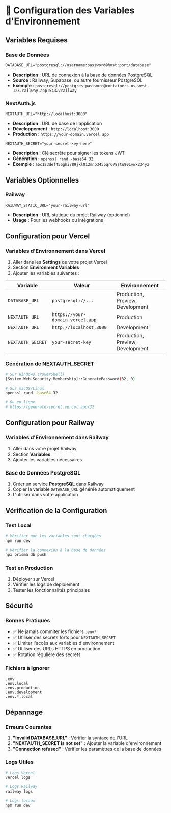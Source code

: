 # 🔧 Configuration des Variables d'Environnement

## Variables Requises

### Base de Données
```env
DATABASE_URL="postgresql://username:password@host:port/database"
```
- **Description** : URL de connexion à la base de données PostgreSQL
- **Source** : Railway, Supabase, ou autre fournisseur PostgreSQL
- **Exemple** : `postgresql://postgres:password@containers-us-west-123.railway.app:5432/railway`

### NextAuth.js
```env
NEXTAUTH_URL="http://localhost:3000"
```
- **Description** : URL de base de l'application
- **Développement** : `http://localhost:3000`
- **Production** : `https://your-domain.vercel.app`

```env
NEXTAUTH_SECRET="your-secret-key-here"
```
- **Description** : Clé secrète pour signer les tokens JWT
- **Génération** : `openssl rand -base64 32`
- **Exemple** : `abc123def456ghi789jkl012mno345pqr678stu901vwx234yz`

## Variables Optionnelles

### Railway
```env
RAILWAY_STATIC_URL="your-railway-url"
```
- **Description** : URL statique du projet Railway (optionnel)
- **Usage** : Pour les webhooks ou intégrations

## Configuration pour Vercel

### Variables d'Environnement dans Vercel
1. Aller dans les **Settings** de votre projet Vercel
2. Section **Environment Variables**
3. Ajouter les variables suivantes :

| Variable | Valeur | Environnement |
|----------|--------|---------------|
| `DATABASE_URL` | `postgresql://...` | Production, Preview, Development |
| `NEXTAUTH_URL` | `https://your-domain.vercel.app` | Production |
| `NEXTAUTH_URL` | `http://localhost:3000` | Development |
| `NEXTAUTH_SECRET` | `your-secret-key` | Production, Preview, Development |

### Génération de NEXTAUTH_SECRET
```bash
# Sur Windows (PowerShell)
[System.Web.Security.Membership]::GeneratePassword(32, 0)

# Sur macOS/Linux
openssl rand -base64 32

# Ou en ligne
# https://generate-secret.vercel.app/32
```

## Configuration pour Railway

### Variables d'Environnement dans Railway
1. Aller dans votre projet Railway
2. Section **Variables**
3. Ajouter les variables nécessaires

### Base de Données PostgreSQL
1. Créer un service **PostgreSQL** dans Railway
2. Copier la variable `DATABASE_URL` générée automatiquement
3. L'utiliser dans votre application

## Vérification de la Configuration

### Test Local
```bash
# Vérifier que les variables sont chargées
npm run dev

# Vérifier la connexion à la base de données
npx prisma db push
```

### Test en Production
1. Déployer sur Vercel
2. Vérifier les logs de déploiement
3. Tester les fonctionnalités principales

## Sécurité

### Bonnes Pratiques
- ✅ Ne jamais commiter les fichiers `.env*`
- ✅ Utiliser des secrets forts pour `NEXTAUTH_SECRET`
- ✅ Limiter l'accès aux variables d'environnement
- ✅ Utiliser des URLs HTTPS en production
- ✅ Rotation régulière des secrets

### Fichiers à Ignorer
```gitignore
.env
.env.local
.env.production
.env.development
.env.*.local
```

## Dépannage

### Erreurs Courantes
1. **"Invalid DATABASE_URL"** : Vérifier la syntaxe de l'URL
2. **"NEXTAUTH_SECRET is not set"** : Ajouter la variable d'environnement
3. **"Connection refused"** : Vérifier les paramètres de la base de données

### Logs Utiles
```bash
# Logs Vercel
vercel logs

# Logs Railway
railway logs

# Logs locaux
npm run dev
```
